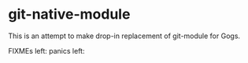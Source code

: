 git-native-module
=================

This is an attempt to make drop-in replacement of git-module for Gogs.

FIXMEs left: 
panics left:
